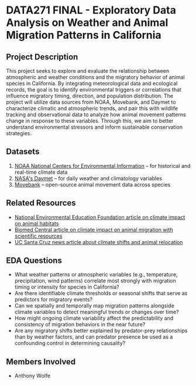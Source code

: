 # DATA271 FINAL - Exploratory Data Analysis on Weather and Animal Migration Patterns in California

## Project Description
This project seeks to explore and evaluate the relationship between atmospheric and weather conditions and the migratory behavior of animal species in California. By integrating meteorological data and ecological records, the goal is to identify environmental triggers or correlations that influence migratory timing, direction, and population distribution. The project will utilize data sources from NOAA, Movebank, and Daymet to characterize climatic and atmospheric trends, and pair this with wildlife tracking and observational data to analyze how animal movement patterns change in response to these variables. Through this, we aim to better understand environmental stressors and inform sustainable conservation strategies.

## Datasets
1. [NOAA National Centers for Environmental Information](https://www.ncei.noaa.gov/) – for historical and real-time climate data
2. [NASA's Daymet](https://daymet.ornl.gov) – for daily weather and climatology variables
3. [Movebank](https://www.movebank.org/) – open-source animal movement data across species

## Related Resources
- [National Environmental Education Foundation article on climate impact on animal habitats](https://www.neefusa.org/story/climate-change/how-climate-change-changing-animal-habits)
- [Biomed Central article on climate impact on animal migration with scientific resources](https://climatechangeresponses.biomedcentral.com/articles/10.1186/s40665-015-0013-9)
- [UC Santa Cruz news article about climate shifts and animal relocation](https://www.scientificamerican.com/article/climate-change-is-driving-animal-migration/)

## EDA Questions
- What weather patterns or atmospheric variables (e.g., temperature, precipitation, wind patterns) correlate most strongly with migration timing or intensity for species in California?
- Are there identifiable climate thresholds or seasonal shifts that serve as predictors for migratory events?
- Can we spatially and temporally map migration patterns alongside climate variables to detect meaningful trends or changes over time?
- How might ongoing climate variability affect the predictability and consistency of migration behaviors in the near future?
- Are any migratory shifts better explained by predator-prey relationships than by weather factors, and can predator presence be used as a confounding control in determining causality?

## Members Involved
- Anthony Wolfe

```python

```
